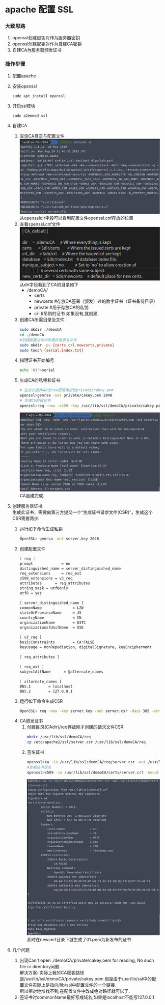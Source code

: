 # apache 配置 SSL

### 大致思路

1. openssl创建密钥对作为服务器密钥
2. openssl创建密钥对作为自建CA密钥
3. 自建CA为服务器颁发证书

### 操作步骤

1. 配置apache
2. 安装openssl 
    ```
    sudo apt install openssl
    ```
3. 开启ssl模块
    ```
    sudo a2enmod ssl
    ```
4. 自建CA
   1. 查询CA目录与配置文件
        ![avator](../images/2019-12-01&#32;14-10-25屏幕截图.png)  
        从openssldir字段可以看到配置文件openssl.cnf存放的位置
    2. 查看spenssl.cnf文件
        ![avator](../images/2019-12-01&#32;14-15-47屏幕截图.png)  
        从dir字段看到了CA的目录如下  
        - /demoCA/  
           - certs  
           - newcerts   #存放CA签署（颁发）过的数字证书（证书备份目录）
           - private        #用于存放CA的私钥
          - crl                  #吊销的证书
        如果没有,就创建.
    3. 创建CA所需目录及文件
        ```bash
        sudo mkdir ./demoCA
        cd ./demoCA
        #创建配置文件中所需的目录与文件
        sudo mkdir -pv {certs,crl,newcerts,private}
        sudo touch {serial,index.txt}
        ```
    4.  指明证书开始编号
        ```bash
        echo '01'>serial
        ```
    5. 生成CA的私钥和证书
        ```bash 
        # 生成长度2048的rsa密钥输出到private/cakey.pem
        openssl>genrsa -out private/cakey.pem 2048
        # 生成CA的根证书
        openssl>req -new -x509 -key /usr/lib/ssl/demoCA/private/cakey.pem -out cacert.pem -days 365
        ```
        ![avator](../images/2019-12-01&#32;15-19-00屏幕截图.png)  
        CA自建完成.

5.  创建服务器证书  
    生成此证书，需要向第三方提交一个“生成证书请求文件(CSR)”，生成这个CSR需要两步:  
    1. 运行如下命令生成私钥
        ```bash
        OpenSSL> genrsa	-out server.key 2048
        ```
    2. 创建配置文件
        ```
        [ req ]
        prompt             = no
        distinguished_name = server_distinguished_name
        req_extensions     = req_ext
        x509_extensions	= v3_req
        attributes		= req_attributes
        string_mask = utf8only
        utf8 = yes
        
        [ server_distinguished_name ]
        commonName              = LZW
        stateOrProvinceName     = JS
        countryName             = CN
        organizationName        = USTC
        organizationalUnitName  = SSE
        
        [ v3_req ]
        basicConstraints        = CA:FALSE
        keyUsage = nonRepudiation, digitalSignature, keyEncipherment
        
        [ req_attributes ]
        
        [ req_ext ]
        subjectAltName      = @alternate_names
        
        [ alternate_names ]
        DNS.1        = localhost
        DNS.2        = 127.0.0.1
        ```
    3. 运行如下命令生成CSR
        ```bash
        OpenSSL> req -new -key server.key -out server.csr -days 365 -config /openssl.cnf
        ```
    4. CA颁发证书
       1. 创建目录{CAdir}/req存放刚才创建的请求文件CSR
            ```bash
            mkdir /usr/lib/ssl/demoCA/req
            cp /etc/apache2/ssl/server.csr /usr/lib/ssl/demoCA/req
            ```
       2. 签名证书
            ```bash
            openssl>ca -in /usr/lib/ssl/demoCA/req/server.csr -out /usr/lib/ssl/demoCA/certs/server.crt
            #查看证书信息
            openssl>x509 -in /usr/lib/ssl/demoCA/certs/server.crt -noout -serial -subject
            ```
            ![avator](../images/2019-12-01&#32;16-12-16屏幕截图.png)  
            此时在newcert目录下就生成了01.pem为新发布的证书

6. 几个问题
   1. 出现Can't open ./demoCA/private/cakey.pem for reading, No such file or directory问题.  
        解决方案: 实际上我的CA密钥路径是/usr/lib/ssl/demoCA/private/cakey.pem.但是由于/usr/lib/ssl中的配置文件实际上是指向/lib/ssl中配置文件的一个链接.   
        所以相对地址找不到,在配置文件中改成绝对路径就可以了.
   2. 签证书时commonName最好写成域名,如果是localhost不能写127.0.0.1
